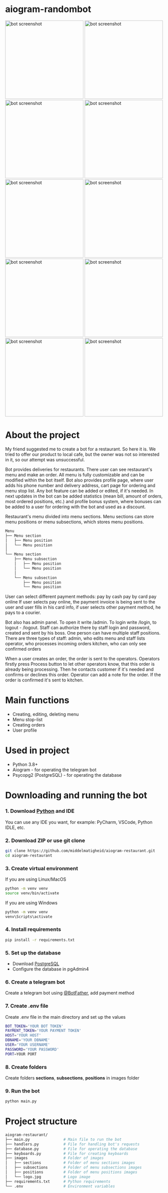 # aiogram-randombot

<div style="display: grip; gap: 25px; grip-column-template: repeat(2, 250px); margin: auto;">
    <img src="screenshots/screenshot_1.jpg" style="width: 250px;" alt="bot screenshot">
    <img src="screenshots/screenshot_2.jpg" style="width: 250px;" alt="bot screenshot">
    <img src="screenshots/screenshot_3.jpg" style="width: 250px;" alt="bot screenshot">
    <img src="screenshots/screenshot_4.jpg" style="width: 250px;" alt="bot screenshot">
    <img src="screenshots/screenshot_5.jpg" style="width: 250px;" alt="bot screenshot">
    <img src="screenshots/screenshot_6.jpg" style="width: 250px;" alt="bot screenshot">
    <img src="screenshots/screenshot_7.jpg" style="width: 250px;" alt="bot screenshot">
    <img src="screenshots/screenshot_8.jpg" style="width: 250px;" alt="bot screenshot">
    <img src="screenshots/screenshot_9.jpg" style="width: 250px;" alt="bot screenshot">
    <img src="screenshots/screenshot_10.jpg" style="width: 250px;" alt="bot screenshot">
</div>

# About the project

My friend suggested me to create a bot for a restaurant. So here it is. We tried to offer our product to local cafe, but the owner was not so interested in it, so our attempt was unsuccessful.

Bot provides deliveries for restaurants. There user can see restaurant's menu and make an order. All menu is fully customizable and can be
modified within the bot itself. Bot also provides profile page, where user adds his phone number and delivery address, cart page for ordering and menu
stop list. Any bot feature can be added or edited, if it's needed. In next updates in the bot can be added statistics (mean bill, amount of orders,
most ordered positions, etc.) and profile bonus system, where bonuses can be added to a user for ordering with the bot and used as a discount.

Restaurant's menu divided into menu sections. Menu sections can store menu positions or menu subsections, which stores menu positions.
```bash
Menu
├── Menu section
│   ├── Menu position
│   └── Menu position
│
└── Menu section
    ├── Menu subsection       
    │   ├── Menu position       
    │   └── Menu position
    │
    └── Menu subsection      
        ├── Menu position       
        └── Menu position
```

User can select different payment methods:
pay by cash
pay by card
pay online
If user selects pay online, the payment invoice is being sent to the user and user fills in his card info, if user selects other payment method, he pays to a courier.

Bot also has admin panel. To open it write /admin. To login write /login, to logout - /logout. Staff can authorize there by staff login and password,
created and sent by his boss. One person can have multiple staff positions. There are three types of staff:
admin, who edits menu and staff lists
operator, who processes incoming orders
kitchen, who can only see confirmed orders

When a user creates an order, the order is sent to the operators. Operators firstly press Process button to let other operators know, that this
order is already being processing. Then he contacts customer if it's needed and confirms or declines this order. Operator can add a note for the order.
If the order is confirmed it's sent to kitchen.


# Main functions

- Creating, editing, deleting menu
- Menu stop-list
- Creating orders
- User profile

# Used in project

- Python 3.8+
- Aiogram - for operating the telegram bot
- Psycopg2 (PostgreSQL) - for operating the database

# Downloading and running the bot

### 1. Download [Python](https://www.python.org/) and IDE

You can use any IDE you want, for example: PyCharm, VSCode, Python IDLE, etc.

### 2. Download ZIP or use git clone

```bash
git clone https://github.com/middelmatigheid/aiogram-restaurant.git
cd aiogram-restaurant
```

### 3. Create virtual environment

If you are using Linux/MacOS

```bash
python -m venv venv
source venv/bin/activate
```

If you are using Windows

```bash
python -m venv venv
venv\Scripts\activate 
```

### 4. Install requirements

```bash
pip install -r requirements.txt
```

### 5. Set up the database

- Download [PostgreSQL](https://www.postgresql.org/)
- Configure the database in pgAdmin4

### 6. Create a telegram bot

Create a telegram bot using [@BotFather](https://telegram.me/BotFather), add payment method

### 7. Create .env file

Create .env file in the main directory and set up the values

```bash
BOT_TOKEN='YOUR BOT TOKEN'
PAYMENT_TOKEN='YOUR PAYMENT TOKEN'
HOST='YOUR HOST'
DBNAME='YOUR DBNAME'
USER='YOUR USERNAME'
PASSWORD='YOUR PASSWORD'
PORT=YOUR PORT
```

### 8. Create folders

Create folders **sections**, **subsections**, **positions** in images folder

### 9. Run the bot

```bash
python main.py
```

# Project structure

```bash
aiogram-restaurant/
├── main.py               # Main file to run the bot
├── handlers.py           # File for handling bot's requests
├── database.py           # File for operating the database
├── keyboards.py          # File for creating keyboards
├── images                # Folder of images
│   ├── sections          # Folder of menu sections images
│   ├── subsections       # Folder of menu subsections images
│   ├── positions         # Folder of menu positions images
│   └── logo.jpg          # Logo image
├── requirements.txt      # Python requirements
└── .env                  # Environment variables
```




